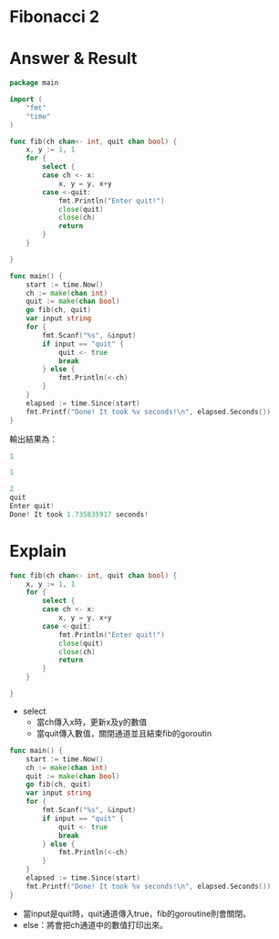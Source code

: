 # Fibonacci 2

# Answer & Result

```go
package main

import (
	"fmt"
	"time"
)

func fib(ch chan<- int, quit chan bool) {
	x, y := 1, 1
	for {
		select {
		case ch <- x:
			x, y = y, x+y
		case <-quit:
			fmt.Println("Enter quit!")
			close(quit)
			close(ch)
			return
		}
	}

}

func main() {
	start := time.Now()
	ch := make(chan int)
	quit := make(chan bool)
	go fib(ch, quit)
	var input string
	for {
		fmt.Scanf("%s", &input)
		if input == "quit" {
			quit <- true
			break
		} else {
			fmt.Println(<-ch)
		}
	}
	elapsed := time.Since(start)
	fmt.Printf("Done! It took %v seconds!\n", elapsed.Seconds())
}
```

輸出結果為：

```go
1

1

2
quit
Enter quit!
Done! It took 1.735835917 seconds!
```

# Explain

```go
func fib(ch chan<- int, quit chan bool) {
	x, y := 1, 1
	for {
		select {
		case ch <- x:
			x, y = y, x+y
		case <-quit:
			fmt.Println("Enter quit!")
			close(quit)
			close(ch)
			return
		}
	}

}
```

- select
	- 當ch傳入x時，更新x及y的數值
	- 當quit傳入數值，關閉通道並且結束fib的goroutin

```go
func main() {
	start := time.Now()
	ch := make(chan int)
	quit := make(chan bool)
	go fib(ch, quit)
	var input string
	for {
		fmt.Scanf("%s", &input)
		if input == "quit" {
			quit <- true
			break
		} else {
			fmt.Println(<-ch)
		}
	}
	elapsed := time.Since(start)
	fmt.Printf("Done! It took %v seconds!\n", elapsed.Seconds())
}
```

- 當input是quit時，quit通道傳入true，fib的goroutine則會關閉。
- else：將會把ch通道中的數值打印出來。